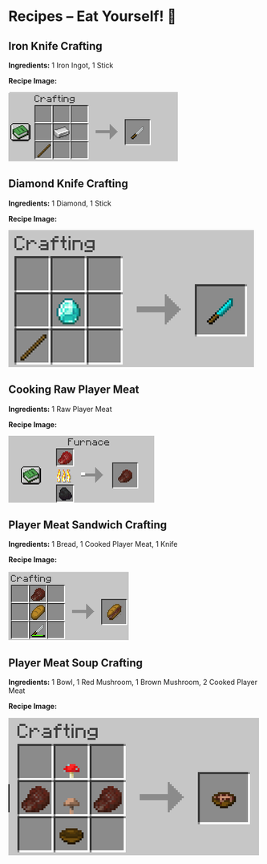 # Recipes – Eat Yourself! 🍴

## Iron Knife Crafting
**Ingredients:** 1 Iron Ingot, 1 Stick

**Recipe Image:**

![Iron Knife Crafting](images/knife_crafting.png)

## Diamond Knife Crafting
**Ingredients:** 1 Diamond, 1 Stick

**Recipe Image:**

![Diamond Knife Crafting](images/diamond_knife_crafting.png)

## Cooking Raw Player Meat
**Ingredients:** 1 Raw Player Meat

**Recipe Image:**

![Cooking Raw Player Meat](images/cooked_player_meat.png)

## Player Meat Sandwich Crafting
**Ingredients:** 1 Bread, 1 Cooked Player Meat, 1 Knife

**Recipe Image:**

![Sandwich Crafting](images/sandwich_crafting.png)

## Player Meat Soup Crafting
**Ingredients:** 1 Bowl, 1 Red Mushroom, 1 Brown Mushroom, 2 Cooked Player Meat

**Recipe Image:**

![Sandwich Crafting](images/player_meat_soup_crafting.png)